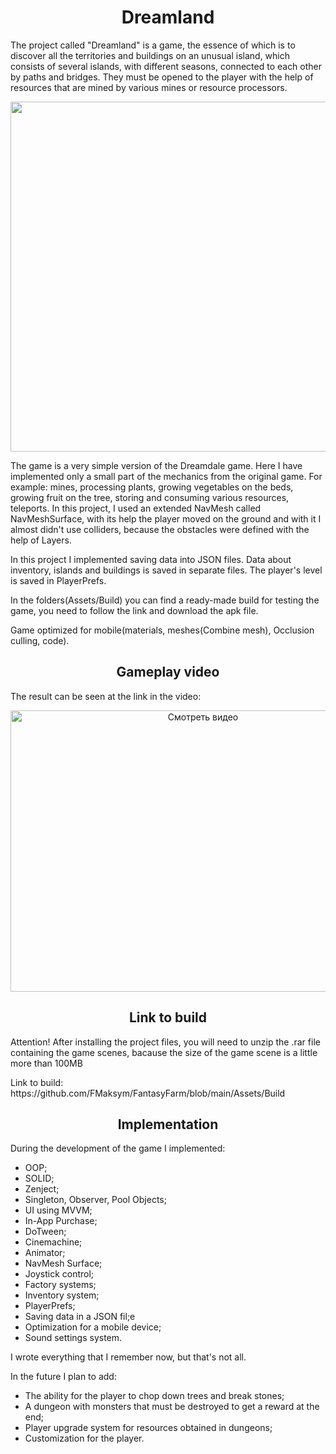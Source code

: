 <h1 align="center">
   Dreamland
</h1> 

   The project called "Dreamland" is a game, the essence of which is to discover all the territories and buildings on an unusual island, which consists of several islands, with different seasons, connected to each other by paths and bridges. They must be opened to the player with the help of resources that are mined by various mines or resource processors. 

<p align="center"> <img src="https://github.com/FMaksym/FantasyFarm/blob/main/Assets/Media/Image%201.png" width="800" height="560"/></p>

   The game is a very simple version of the Dreamdale game. Here I have implemented only a small part of the mechanics from the original game. For example: mines, processing plants, growing vegetables on the beds, growing fruit on the tree, storing and consuming various resources, teleports. In this project, I used an extended NavMesh called NavMeshSurface, with its help the player moved on the ground and with it I almost didn't use colliders, because the obstacles were defined with the help of Layers.

<p>In this project I implemented saving data into JSON files. Data about inventory, islands and buildings is saved in separate files. The player's level is saved in PlayerPrefs.</p>
   
<p>In the folders(Assets/Build) you can find a ready-made build for testing the game, you need to follow the link and download the apk file. </p>
   
<p>Game optimized for mobile(materials, meshes(Combine mesh), Occlusion culling, code).</p>

<h2 align="center">
   Gameplay video
</h2> 

<p>The result can be seen at the link in the video:</p>
 <div align="center">
  <a href="https://www.youtube.com/watch?v=RW89NrZ9zPE" >
    <img src="https://img.youtube.com/vi/RW89NrZ9zPE/0.jpg" alt="Смотреть видео" width="600" height="450">
  </a>
</div>

<h2 align="center">
   Link to build
</h2> 
   <p>Attention! After installing the project files, you will need to unzip the .rar file containing the game scenes, bacause the size of the game scene is a little more than 100MB</p>
   
   <p>Link to build:
https://github.com/FMaksym/FantasyFarm/blob/main/Assets/Build</p>

<h2 align="center">
   Implementation
</h2>
<p>During the development of the game I implemented:</p>
<ul><li>OOP;</li>  
<li>SOLID;</li>
<li>Zenject;</li>
<li>Singleton, Observer, Pool Objects;</li> 
<li>UI using MVVM;</li>
<li>In-App Purchase;</li> 
<li>DoTween;</li> 
<li>Cinemachine;</li> 
<li>Animator;</li> 
<li>NavMesh Surface;</li> 
<li>Joystick control;</li> 
<li>Factory systems;</li> 
<li>Inventory system;</li> 
<li>PlayerPrefs;</li> 
<li>Saving data in a JSON fil;e</li> 
<li>Optimization for a mobile device;</li> 
<li>Sound settings system.</li> </ul>  
<p>I wrote everything that I remember now, but that's not all.</p>

   <p>In the future I plan to add:</p>
<ul><li>The ability for the player to chop down trees and break stones;</li> 
<li>A dungeon with monsters that must be destroyed to get a reward at the end;</li> 
<li>Player upgrade system for resources obtained in dungeons;</li> 
<li>Customization for the player.</li> </ul> 

